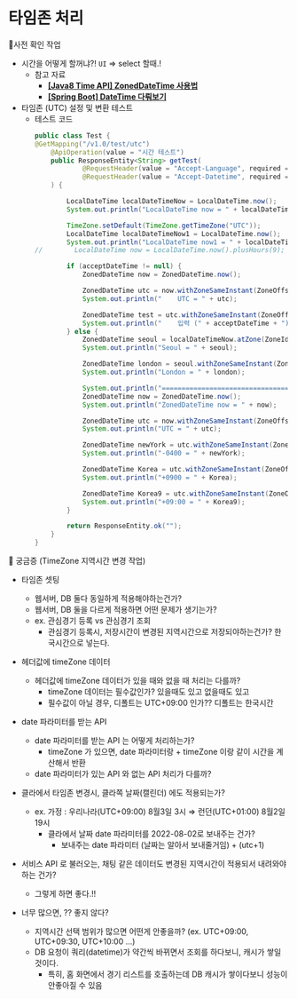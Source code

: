# 타임존 처리

🤔사전 확인 작업

- 시간을 어떻게 할꺼냐?! `UI` ⇒ select 할때.!
    - 참고 자료
        - [**[Java8 Time API] ZonedDateTime 사용법**](https://www.daleseo.com/java8-zoned-date-time/)
        - ****[[Spring Boot] DateTime 다뤄보기](https://devonce.tistory.com/50)****
- 타임존 (UTC) 설정 및 변환 테스트
    - 테스트 코드   
        ```java
      public class Test {
        @GetMapping("/v1.0/test/utc")
            @ApiOperation(value = "시간 테스트")
            public ResponseEntity<String> getTest(
                    @RequestHeader(value = "Accept-Language", required = false) String acceptLanguage,
                    @RequestHeader(value = "Accept-Datetime", required = false) String acceptDateTime
            ) {
        
                LocalDateTime localDateTimeNow = LocalDateTime.now();
                System.out.println("LocalDateTime now = " + localDateTimeNow);
        
                TimeZone.setDefault(TimeZone.getTimeZone("UTC"));
                LocalDateTime localDateTimeNow1 = LocalDateTime.now();
                System.out.println("LocalDateTime now1 = " + localDateTimeNow1);
        //        LocalDateTime now = LocalDateTime.now().plusHours(9);
        
                if (acceptDateTime != null) {
                    ZonedDateTime now = ZonedDateTime.now();
        
                    ZonedDateTime utc = now.withZoneSameInstant(ZoneOffset.UTC);
                    System.out.println("    UTC = " + utc);
        
                    ZonedDateTime test = utc.withZoneSameInstant(ZoneOffset.of(acceptDateTime));
                    System.out.println("    입력 (" + acceptDateTime + ") : " + test);
                } else {
                    ZonedDateTime seoul = localDateTimeNow.atZone(ZoneId.of("Asia/Seoul"));
                    System.out.println("Seoul = " + seoul);
        
                    ZonedDateTime london = seoul.withZoneSameInstant(ZoneId.of("Europe/London"));
                    System.out.println("London = " + london);
        
                    System.out.println("==============================================");
                    ZonedDateTime now = ZonedDateTime.now();
                    System.out.println("ZonedDateTime now = " + now);
        
                    ZonedDateTime utc = now.withZoneSameInstant(ZoneOffset.UTC);
                    System.out.println("UTC = " + utc);
        
                    ZonedDateTime newYork = utc.withZoneSameInstant(ZoneOffset.of("-0400"));
                    System.out.println("-0400 = " + newYork);
        
                    ZonedDateTime Korea = utc.withZoneSameInstant(ZoneOffset.of("+0900"));
                    System.out.println("+0900 = " + Korea);
        
                    ZonedDateTime Korea9 = utc.withZoneSameInstant(ZoneOffset.of("+09:00"));
                    System.out.println("+09:00 = " + Korea9);
                }
        
                return ResponseEntity.ok("");
            }
      }
        ```

🤔 궁금증 (TimeZone 지역시간 변경 작업)

- 타임존 셋팅
    - 웹서버, DB 둘다 동일하게 적용해야하는건가?
    - 웹서버, DB 둘을 다르게 적용하면 어떤 문제가 생기는가?
    - ex. 관심경기 등록 vs 관심경기 조회
        - 관심경기 등록시, 저장시간이 변경된 지역시간으로 저장되야하는건가? 한국시간으로 넣는다.
- 헤더값에 timeZone 데이터
    - 헤더값에 timeZone 데이터가 있을 때와 없을 때 처리는 다를까?
        - timeZone 데이터는 필수값인가? 있을때도 있고 없을때도 있고
        - 필수값이 아닐 경우, 디폴트는 UTC+09:00 인가?? 디폴트는 한국시간
- date 파라미터를 받는 API
    - date 파라미터를 받는 API 는 어떻게 처리하는가?
        - timeZone 가 있으면, date 파라미터랑 + timeZone 이랑 같이 시간을 계산해서 반환
    - date 파라미터가 있는 API 와 없는 API 처리가 다를까?
- 클라에서 타임존 변경시, 클라쪽 날짜(캘린더) 에도 적용되는가?
    - ex. 가정 : 우리나라(UTC+09:00) 8월3일 3시 ⇒ 런던(UTC+01:00) 8월2일 19시
        - 클라에서 날짜 date 파라미터를 2022-08-02로 보내주는 건가?
            - 보내주는 date 파라미터 (날짜는 알아서 보내줄거임) + (utc+1)
- 서비스 API 로 불러오는, 채팅 같은 데이터도 변경된 지역시간이 적용되서 내려와야하는 건가?
    - 그렇게 하면 좋다.!!   
   
- 너무 많으면, ?? 좋지 않다?
    - 지역시간 선택 범위가 많으면 어떤게 안좋을까? (ex. UTC+09:00, UTC+09:30, UTC+10:00 …)
    - DB 요청이 쿼리(datetime)가 약간씩 바뀌면서 조회를 하다보니, 캐시가 쌓일 것이다.
        - 특히, 홈 화면에서 경기 리스트를 호출하는데 DB 캐시가 쌓이다보니 성능이 안좋아질 수 있음